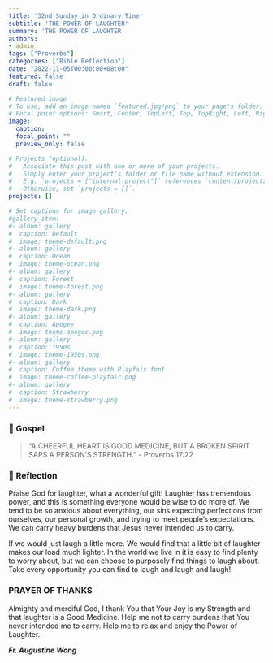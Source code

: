 ```yaml
---
title: '32nd Sunday in Ordinary Time'
subtitle: 'THE POWER OF LAUGHTER'
summary: 'THE POWER OF LAUGHTER'
authors:
- admin
tags: ["Proverbs"]
categories: ["Bible Reflection"]
date: "2022-11-05T00:00:00+08:00"
featured: false
draft: false

# Featured image
# To use, add an image named `featured.jpg/png` to your page's folder.
# Focal point options: Smart, Center, TopLeft, Top, TopRight, Left, Right, BottomLeft, Bottom, BottomRight
image:
  caption:
  focal_point: ""
  preview_only: false

# Projects (optional).
#   Associate this post with one or more of your projects.
#   Simply enter your project's folder or file name without extension.
#   E.g. `projects = ["internal-project"]` references `content/project/deep-learning/index.md`.
#   Otherwise, set `projects = []`.
projects: []

# Set captions for image gallery.
#gallery_item:
#- album: gallery
#  caption: Default
#  image: theme-default.png
#- album: gallery
#  caption: Ocean
#  image: theme-ocean.png
#- album: gallery
#  caption: Forest
#  image: theme-forest.png
#- album: gallery
#  caption: Dark
#  image: theme-dark.png
#- album: gallery
#  caption: Apogee
#  image: theme-apogee.png
#- album: gallery
#  caption: 1950s
#  image: theme-1950s.png
#- album: gallery
#  caption: Coffee theme with Playfair font
#  image: theme-coffee-playfair.png
#- album: gallery
#  caption: Strawberry
#  image: theme-strawberry.png
---
```


### :love_letter: Gospel
> “A CHEERFUL HEART IS GOOD MEDICINE, BUT A BROKEN SPIRIT SAPS A PERSON’S STRENGTH.” - Proverbs 17:22

### :speech_balloon: Reflection
Praise God for laughter, what a wonderful gift! Laughter has tremendous power, and this is something everyone would be wise to do more of. We tend to be so anxious about everything, our sins expecting perfections from ourselves, our personal growth, and trying to meet people’s expectations. We can carry heavy burdens that Jesus never intended us to carry.

If we would just laugh a little more. We would find that a little bit of laughter makes our load much lighter. In the world we live in it is easy to find plenty to worry about, but we can choose to purposely find things to laugh about. Take every opportunity you can find to laugh and laugh and laugh!

### PRAYER OF THANKS
Almighty and merciful God, I thank You that Your Joy is my Strength and that laughter is a Good Medicine. Help me not to carry burdens that You never intended me to carry. Help me to relax and enjoy the Power of Laughter.

___Fr. Augustine Wong___